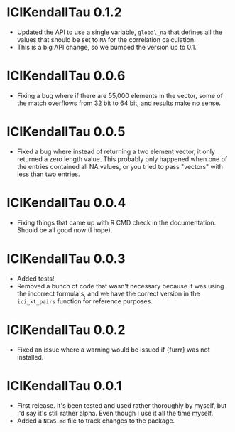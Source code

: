 # ICIKendallTau 0.1.2

* Updated the API to use a single variable, `global_na` that defines all the values that should be set to `NA` for the correlation calculation.
* This is a big API change, so we bumped the version up to 0.1.

# ICIKendallTau 0.0.6

* Fixing a bug where if there are 55,000 elements in the vector, some of the match overflows from 32 bit to 64 bit, and results make no sense.

# ICIKendallTau 0.0.5

* Fixed a bug where instead of returning a two element vector, it only returned a zero length value.
This probably only happened when one of the entries contained all NA values, or you tried to pass "vectors" with less than two entries.

# ICIKendallTau 0.0.4

* Fixing things that came up with R CMD check in the documentation.
Should be all good now (I hope).

# ICIKendallTau 0.0.3

* Added tests!
* Removed a bunch of code that wasn't necessary because it was using the incorrect formula's, and we have the correct version in the `ici_kt_pairs` function for reference purposes.

# ICIKendallTau 0.0.2

* Fixed an issue where a warning would be issued if {furrr} was not installed.

# ICIKendallTau 0.0.1

* First release. It's been tested and used rather thoroughly by myself, but I'd say it's still rather alpha. Even though I use it all the time myself.
* Added a `NEWS.md` file to track changes to the package.
